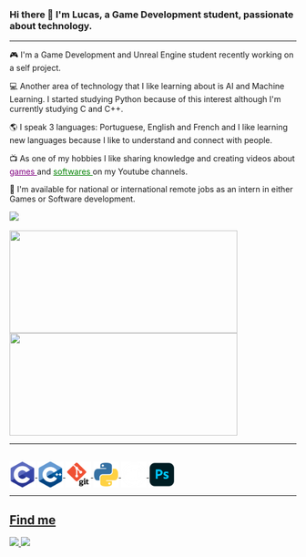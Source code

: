 ### Hi there 👋 I'm Lucas, a Game Development student, passionate about technology.
<hr>
 <p>&#127918; I'm a Game Development and Unreal Engine student recently working on a self project. </p>
 <p> &#128187; Another area of technology that I like learning about is AI and Machine Learning. I started studying Python because of this interest although I'm currently studying C and C++.
 <p> &#127758; I speak 3 languages: Portuguese, English and French and I like learning new languages because I like to understand and connect with people. </p>
 <p>&#128250; As one of my hobbies I like sharing knowledge and creating videos about<a style="color:purple;" href="https://www.youtube.com/channel/UC-pEWG2cqs4WJTvIRkvr0kQ"> games </a> and <a style="color:green;" href="https://www.youtube.com/channel/UCNZSNiIxEB2JW2eZOr_2x4Q"> softwares </a> on my Youtube channels. </p>
 <p> &#129309; I'm available for national or international remote jobs as an intern in either Games or Software development.

![](https://komarev.com/ghpvc/?username=your-github-username&color=gray)
 <br>


 <div>
  <a href="https://github.com/lucascassimirosena">
  <img align="center" height="180em" width="400em" src="https://github-readme-stats.vercel.app/api?username=lucascassimirosena&show_icons=true&theme=chartreuse-dark&include_all_commits=true&count_private=true"/>
  <img align="center" height="180em" width="400em" src="https://github-readme-stats.vercel.app/api/top-langs/?username=lucascassimirosena&layout=compact&langs_count=7&theme=chartreuse-dark"/>
</div>
 <hr>
 
<div style="display: inline_block"><br>
  <img align="center" alt="LucasSena-C" height="45" width="45" src="https://github.com/lucascassimirosena/lucascassimirosena/blob/main/icons/c%20lucas%20sena.png">
  <img align="center" alt="LucasSena-Cpp" height="45" width="45" src="https://github.com/lucascassimirosena/lucascassimirosena/blob/main/icons/cpp%20lucas%20sena.png">
  <img align="center" alt="LucasSena-git" height="45" width="45" src="https://github.com/lucascassimirosena/lucascassimirosena/blob/main/icons/git%20lucas%20sena.png">
  <img align="center" alt="LucasSena-python" height="45" width="45" src="https://github.com/lucascassimirosena/lucascassimirosena/blob/main/icons/python%20lucas%20sena.png">
  <img align="center" alt="LucasSena-urealengine" height="45" width="45" src="https://github.com/lucascassimirosena/lucascassimirosena/blob/main/icons/unreal%20engine%20lucas%20sena.png">
  <img align="center" alt="LucasSena-ps" height="45" width="45" src="https://github.com/lucascassimirosena/lucascassimirosena/blob/main/icons/ps.png">

<hr>


<h2>Find me</h2>

  <div>
    <a title="Mail: lucas.cassimiro@live.com" href = "mailto:lucas.cassimiro@live.com">
      <img src="https://img.shields.io/badge/Email-lucas--cassimiro-inactive">
    </a>
    <a title="LinkedIn profile: Lucas Cassimiro Sena Colombo" href="https://www.linkedin.com/in/lucas-cassimiro/">
      <img src="https://img.shields.io/badge/| LinkedIn-3e3e3e?style=flat-square&logo=linkedin&logoColor=white">
    </a>
  </div>
                                           
                                                                
<!--
**lucascassimirosena/lucascassimirosena** is a ✨ _special_ ✨ repository because its `README.md` (this file) appears on your GitHub profile.

Here are some ideas to get you started:

- 🔭 I’m currently working on ...
-
- 👯 I’m looking to collaborate on ...
- 🤔 I’m looking for help with ...
- 💬 Ask me about ...
- 📫 How to reach me: ...
- 😄 Pronouns: ...
- ⚡ Fun fact: ...
-->
